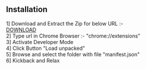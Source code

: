 ## Installation
1] Download and Extract the Zip for below URL :-  
[DOWNLOAD](https://anonymousfiles.io/F6K4VmtA/)   
2] Type url in Chrome Browser :- "chrome://extensions"     
3] Activate Developer Mode   
4] Click Button "Load unpacked"   
5] Browse and select the folder with file "manifest.json"   
6] Kickback and Relax   
